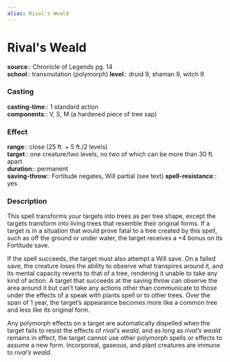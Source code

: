 ```yaml
---
alias: Rival's Weald
---
```


# Rival's Weald 

**source**:: Chronicle of Legends pg. 14  
**school**:: transmutation (polymorph)
**level**:: druid 9, shaman 9, witch 9

### Casting 

**casting-time**:: 1 standard action  
**components**:: V, S, M (a hardened piece of tree sap)

### Effect 

**range**:: close (25 ft. + 5 ft./2 levels)  
**target**:: one creature/two levels, no two of which can be more than 30 ft. apart  
**duration**:: permanent  
**saving-throw**:: Fortitude negates, Will partial (see text)
**spell-resistance**:: yes

### Description 

This spell transforms your targets into trees as per tree shape, except the targets transform into living trees that resemble their original forms. If a target is in a situation that would prove fatal to a tree created by this spell, such as off the ground or under water, the target receives a +4 bonus on its Fortitude save.  
  
If the spell succeeds, the target must also attempt a Will save. On a failed save, the creature loses the ability to observe what transpires around it, and its mental capacity reverts to that of a tree, rendering it unable to take any kind of action. A target that succeeds at the saving throw can observe the area around it but can’t take any actions other than communicate to those under the effects of a speak with plants spell or to other trees. Over the span of 1 year, the target’s appearance becomes more like a common tree and less like its original form.  
  
Any polymorph effects on a target are automatically dispelled when the target fails to resist the effects of *rival’s weald*, and as long as *rival’s weald* remains in effect, the target cannot use other polymorph spells or effects to assume a new form. Incorporeal, gaseous, and plant creatures are immune to *rival’s weald*.
